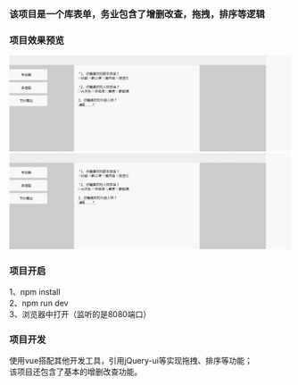 ### 该项目是一个库表单，务业包含了增删改查，拖拽，排序等逻辑
### 项目效果预览
![](https://github.com/xiaoxiaoou/project/blob/master/www/images/kubiaodan2.gif)
![](https://github.com/xiaoxiaoou/project/blob/master/www/images/kubiaodan3.gif)
### 项目开启
1、npm install<br/> 
2、npm run dev<br/>
3、浏览器中打开（监听的是8080端口）<br/>
### 项目开发
使用vue搭配其他开发工具，引用jQuery-ui等实现拖拽、排序等功能；<br/>
该项目还包含了基本的增删改查功能。






